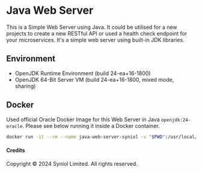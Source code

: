 # Java Web Server
This is a Simple Web Server using Java. It could be utilised for a new projects to create a new RESTful API or 
used a health check endpoint for your microservices. It's a simple web server using built-in JDK libraries.


## Environment
 * OpenJDK Runtime Environment (build 24-ea+16-1800)
 * OpenJDK 64-Bit Server VM (build 24-ea+16-1800, mixed mode, sharing)


## Docker
Used official Oracle Docker Image for this Web Server in Java `openjdk:24-oracle`. Please see below running it 
inside a Docker container.


```bash	
docker run -it --rm --name java-web-server-syniol -v "$PWD":/usr/local/app --workdir /usr/local/app -p 8080:8080 openjdk:24-oracle bash
```


#### Credits
Copyright &copy; 2024 Syniol Limited. All rights reserved.
